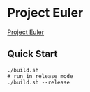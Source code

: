 # Project Euler

[Project Euler](https://projecteuler.net)

## Quick Start

```console
./build.sh
# run in release mode
./build.sh --release
```
